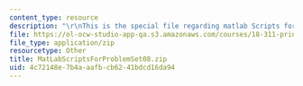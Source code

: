```yaml
---
content_type: resource
description: "\r\nThis is the special file regarding matlab Scripts for problem set."
file: https://ol-ocw-studio-app-qa.s3.amazonaws.com/courses/18-311-principles-of-applied-mathematics-spring-2014/4c72148e7b4aaafbcb6241bdcd16da94_MatLabScriptsForProblemSet08.zip
file_type: application/zip
resourcetype: Other
title: MatLabScriptsForProblemSet08.zip
uid: 4c72148e-7b4a-aafb-cb62-41bdcd16da94
---
```

